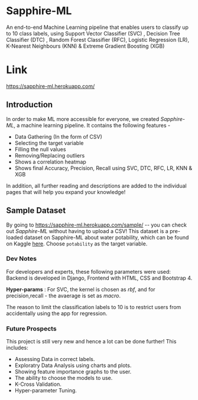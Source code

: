 # Sapphire-ML
An end-to-end Machine Learning pipeline that enables users to classify up to 10 class labels, using Support Vector Classifier (SVC) , Decision Tree Classifier (DTC) , Random Forest Classifier (RFC), Logistic Regression (LR), K-Nearest Neighbours (KNN) & Extreme Gradient Boosting (XGB)

# Link
https://sapphire-ml.herokuapp.com/

## Introduction 
In order to make ML more accessible for everyone, we created _Sapphire-ML_, a machine learning pipeline. It contains the following features - 
- Data Gathering (In the form of CSV)
- Selecting the target variable
- Filling the null values
- Removing/Replacing outliers
- Shows a correlation heatmap
- Shows final Accuracy, Precision, Recall using SVC, DTC, RFC, LR, KNN & XGB 

In addition, all further reading and descriptions are added to the individual pages that will help you expand your knowledge!

## Sample Dataset 

By going to https://sapphire-ml.herokuapp.com/sample/ -- you can check out _Sapphire-ML_ without having to upload a CSV! This dataset is a pre-loaded dataset on Sapphire-ML about water potability, which can be found on Kaggle  [here](https://www.kaggle.com/adityakadiwal/water-potability). Choose `potability` as the target variable.

### Dev Notes
For developers and experts, these following parameters were used:
Backend is developed in Django, Frontend with HTML, CSS and Bootstrap 4.

**Hyper-params** : For SVC, the kernel is chosen as _rbf_, and for precision,recall - the avaerage is set as _macro_.

The reason to limit the classification labels to 10 is to restrict users from accidentally using the app for regression.

### Future Prospects
This project is still very new and hence a lot can be done further! This includes:
- Assessing Data in correct labels.
- Exploratry Data Analysis using charts and plots.
- Showing feature importance graphs to the user. 
- The ability to choose the models to use. 
- K-Cross Validation.
- Hyper-parameter Tuning. 
